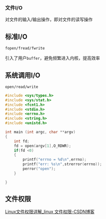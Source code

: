 ### 文件I/O

对文件的输入/输出操作，即对文件的读写操作

## 标准I/O

`fopen/fread/fwrite`

引入了用户`buffer`，避免频繁进入内核，提高效率 

## 系统调用I/O

`open/read/write`

```c
#include <sys/types.h>
#include <sys/stat.h>
#include <fcnt1.h>
#include <stdio.h>
#include <errno.h>
#include <string.h>
#include <unistd.h>

int main (int argc, char **argv)
{
    int fd;
    fd = open(argv[1],O_RDWR);
    if(fd <0)
    {
        printf("errno = %d\n",errno);
        printf("err: %s\n",strerror(errno));
        perror("open");
    }

}
```

## 文件权限

[Linux文件权限详解_linux 文件权限-CSDN博客](https://blog.csdn.net/lv8549510/article/details/85406215?ops_request_misc=%257B%2522request%255Fid%2522%253A%2522169736060516800186551027%2522%252C%2522scm%2522%253A%252220140713.130102334..%2522%257D&request_id=169736060516800186551027&biz_id=0&utm_medium=distribute.pc_search_result.none-task-blog-2~all~top_positive~default-1-85406215-null-null.142^v96^control&utm_term=linux%E6%96%87%E4%BB%B6%E6%9D%83%E9%99%90&spm=1018.2226.3001.4187)
